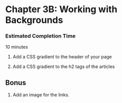 # Chapter 3B: Working with Backgrounds

### Estimated Completion Time 
10 minutes
 

1. Add a CSS gradient to the header of your page

1. Add a CSS gradient to the h2 tags of the articles 

## Bonus

1. Add an image for the links. 